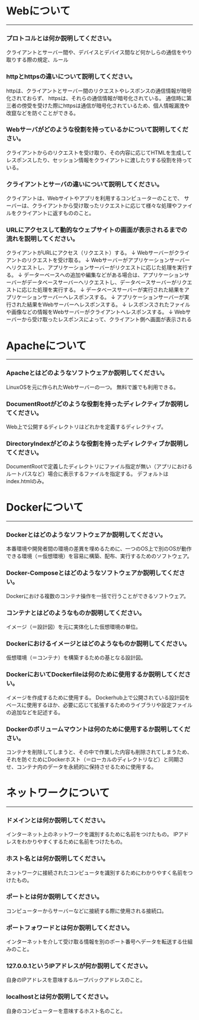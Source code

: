 # Webについて
---
### プロトコルとは何か説明してください。

クライアントとサーバー間や、デバイスとデバイス間など何かしらの通信をやり取りする際の規定、ルール

### httpとhttpsの違いについて説明してください。

httpは、クライアントとサーバー間のリクエストやレスポンスの通信情報が暗号化されておらず、
httpsは、それらの通信情報が暗号化されている。
通信時に第三者の傍受を受けた際にhttpsは通信が暗号化されているため、個人情報漏洩や改竄などを防ぐことができる。

### Webサーバがどのような役割を持っているかについて説明してください。

クライアントからのリクエストを受け取り、その内容に応じてHTMLを生成してレスポンスしたり、セッション情報をクライアントに渡したりする役割を持っている。

### クライアントとサーバの違いについて説明してください。

クライアントは、Webサイトやアプリを利用するコンピューターのことで、
サーバーは、クライアントから受け取ったリクエストに応じて様々な処理やファイルをクライアントに返すもののこと。

### URLにアクセスして動的なウェブサイトの画面が表示されるまでの流れを説明してください。

クライアントがURLにアクセス（リクエスト）する。
                ↓
Webサーバーがクライアントのリクエストを受け取る。
                ↓
Webサーバーがアプリケーションサーバーへリクエストし、アプリケーションサーバーがリクエストに応じた処理を実行する。
                ↓
データーベースへの追加や編集などがある場合は、アプリケーションサーバーがデータベースサーバーへリクエストし、データベースサーバーがリクエストに応じた処理を実行する。
                ↓
データベースサーバーが実行された結果をアプリケーションサーバーへレスポンスする。
                ↓
アプリケーションサーバーが実行された結果をWebサーバーへレスポンスする。
                ↓
レスポンスされたファイルや画像などの情報をWebサーバーがクライアントへレスポンスする。
                ↓
Webサーバーから受け取ったレスポンスによって、クライアント側へ画面が表示される


# Apacheについて
---
### Apacheとはどのようなソフトウェアか説明してください。

LinuxOSを元に作られたWebサーバーの一つ。
無料で誰でも利用できる。

### DocumentRootがどのような役割を持ったディレクティブか説明してください。

Web上で公開するディレクトリはどれかを定義するディレクティブ。

### DirectoryIndexがどのような役割を持ったディレクティブか説明してください。

DocumentRootで定義したディレクトリにファイル指定が無い（アプリにおけるルートパスなど）場合に表示するファイルを指定する。
デフォルトはindex.htmlのみ。



# Dockerについて
---
### Dockerとはどのようなソフトウェアか説明してください。

本番環境や開発者間の環境の差異を埋めるために、一つのOS上で別のOSが動作できる環境（＝仮想環境）を容易に構築、配布、実行するためのソフトウェア。

### Docker-Composeとはどのようなソフトウェアか説明してください。

Dockerにおける複数のコンテナ操作を一括で行うことができるソフトウェア。

### コンテナとはどのようなものか説明してください。

イメージ（＝設計図）を元に実体化した仮想環境の単位。

### Dockerにおけるイメージとはどのようなものか説明してください。

仮想環境（＝コンテナ）を構築するための基となる設計図。

### DockerにおいてDockerfileは何のために使用するか説明してください。

イメージを作成するために使用する。
Dockerhub上で公開されている設計図をベースに使用するほか、必要に応じて拡張するためのライブラリや設定ファイルの追加などを記述する。

### Dockerのボリュームマウントは何のために使用するか説明してください。

コンテナを削除してしまうと、その中で作業した内容も削除されてしまうため、
それを防ぐためにDockerホスト（＝ローカルのディレクトリなど）と同期させ、コンテナ内のデータを永続的に保持させるために使用する。


# ネットワークについて
---
### ドメインとは何か説明してください。

インターネット上のネットワークを識別するために名前をつけたもの。
IPアドレスをわかりやすくするために名前をつけたもの。

### ホスト名とは何か説明してください。

ネットワークに接続されたコンピュータを識別するためにわかりやすく名前をつけたもの。

### ポートとは何か説明してください。

コンピューターからサーバーなどに接続する際に使用される接続口。

### ポートフォワードとは何か説明してください。

インターネットを介して受け取る情報を別のポート番号へデータを転送する仕組みのこと。

### 127.0.0.1というIPアドレスが何か説明してください。

自身のIPアドレスを意味するループバックアドレスのこと。

### localhostとは何か説明してください。

自身のコンピューターを意味するホスト名のこと。
